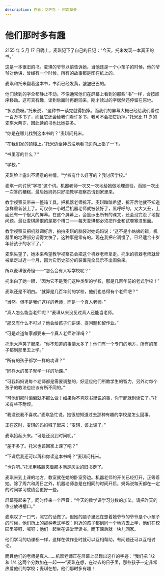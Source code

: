 ```yaml
---
description: 作者：艾萨克 · 阿西莫夫
---
```


# 他们那时多有趣

2155 年 5 月 17 日晚上，麦琪记下了自己的日记：“今天，托米发现一本真正的书。”

这是一本很旧的书。麦琪的爷爷以前告诉她，当他还是一个小孩子的时候，他的爷爷对他讲，曾经有一个时候，所有的故事都是印在纸上的。

麦琪和托米翻着这本书，书页已经发黄，皱皱巴巴的。

他们读到的字全都静止不动，不像通常他们在屏幕上看到的那些“书”一样，会按顺序移动。这可真有趣，读到后面时再翻回来，刚才读过的字居然还停留在原地。

“多浪费呀。”托米说，“这种书一读完就得扔掉。而我们的屏幕大概已经给我们看过一百万本书了，而且它还会给我们看许多书，我可不会把它扔掉。”托米比 11 岁的麦琪大两岁，因此读的书也比她要多。

“你是在哪儿找到这本书的？”麦琪问托米。

“在我们家的顶楼上。”托米边全神贯注地看书边向上指了一下。

“书里写的什么？”

“学校。”

麦琪脸上露出不满意的神情。“学校有什么好写的？我讨厌学校。”

麦琪一向讨厌“学校”这个词。机器老师一次又一次地给她做地理测验，而她一次比一次答的糟糕，最后她妈妈只好把教学视察员请到家里来。

教学视察员带来一整箱工具，把机器老师拆开。麦琪暗暗希望，拆开后他就不知道怎样重新装上了。可仅仅一小时后机器老师就被装好了，黑呼呼的，又大又丑，上面还有一个很大的屏幕。在这个屏幕上，会显示出所有的课文，还会没完没了地提问题。最让麦琪痛恨的是那个槽口——每天麦琪都必须把作业和试卷塞进里面。

教学视察员把机器调好后，拍拍麦琪的脑袋对她妈妈说：“这不是小姑娘的错，机器里的地理部分调得太快了，这种事是常有的。现在我把它调慢了，已经适合十岁年龄孩子的水平了。”

麦琪失望了，她本来希望教学视察员会把这个机器老师拿走。托米的机器老师就曾被拿走过近一个月，因为它历史部分的装置完全显示不出图象来。

所以麦琪很奇怪——“怎么会有人写学校呢？”

托米白了她一眼，“因为它不是我们这种类型的学校，那是几百年前的老式学校！”

麦琪还是不明白。“就算是几百年前的学校，他们也总得有个老师吧？”

“当然。但不是我们这样的老师，而是一个真人老师。”

“真人怎么能当老师呢？”麦琪从来没见过真人还能当老师。

“那又有什么不可以？他会给孩子们讲课、提问题和留作业。”

“可是难道每家都要来一个真人老师讲课吗？”

托米大声笑了起来。“你不知道的事情太多了！他们有一个专门的地方，所有的孩子都到那里去上学。”

“所有的孩子都学一样的功课？”

“同样大的孩子就学一样的功课。”

“可我妈妈说每个老师都是需要调整的，好适应他们所教学生的智力，另外对每个孩子的教法也应该有所不同的。”

“可他们那时偏偏就不那么做！如果你不喜欢书里说的事，你干脆就别读它了。”托米有些不耐烦。

“我没说我不喜欢。”麦琪急忙说。她很想知道过去那种有趣的学校是怎么回事。

正在这时，麦琪的妈妈喊了起来：“麦琪，该上课了。”

麦琪抬起头来。“可是还没到时间呢。”

“差不多了。托米也该回家上课了吧？”

“下课后我还可以再和你读这本书吗？”麦琪问托米。

“也许吧。”托米用胳膊夹着那本满是灰尘的旧书走了。

麦琪来到上课的地方，教室就在她的卧室旁边。机器老师的开关已经打开，正等着她。除了周六和周日之外，机器老师总是在相同的时间开启，妈妈说每天都在一定的时间学习成绩会更好一些。

屏幕亮起来了，同时传来一个声音：“今天的数学课学习分数的加法。请把昨天的作业放进槽口。”

麦琪叹了一口气，照它的话做了。但她的脑子里还在想着她爷爷的爷爷是个小孩子的时候，他们所上的那种老式学校：附近的孩子都到同一个地方去上学，他们在校园里笑呀、喊呀；他们一起坐在课堂里读书，而下课后就一块儿回家。

他们学习的功课都一样，这样在做作业时就可以互相帮助，有问题还可以互相讨论。

而且他们的老师是真人……机器老师正在屏幕上显现出这样的字迹：“我们把 1/2 和 1/4 这两个分数加在一起——”麦琪在想，在过去的日子里，那些孩子一定非常热爱他们的学校；麦琪在想，他们那时多有趣！
